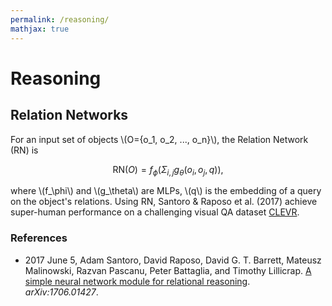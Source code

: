 ```yaml
---
permalink: /reasoning/
mathjax: true
---
```

# Reasoning

## Relation Networks

For an input set of objects \\(O=\{o_1, o_2, ..., o_n\}\\), the Relation Network (RN) is

$$
\text{RN}(O) = f_\phi (\Sigma_{i,j} g_\theta(o_i, o_j, q)),
$$

where \\(f_\phi\\) and \\(g_\theta\\) are MLPs, \\(q\\) is the embedding of a query on the object's relations. Using RN, Santoro & Raposo et al. (2017) achieve super-human performance on a challenging visual QA dataset [CLEVR](http://cs.stanford.edu/people/jcjohns/clevr/).

### References

* 2017 June 5, Adam Santoro, David Raposo, David G. T. Barrett, Mateusz Malinowski, Razvan Pascanu, Peter Battaglia, and Timothy Lillicrap. [A simple neural network module for relational reasoning](https://arxiv.org/abs/1706.01427). *arXiv:1706.01427*.
